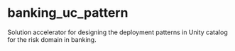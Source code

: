 # banking_uc_pattern
Solution accelerator for designing the deployment patterns in Unity catalog for the risk domain in banking.
